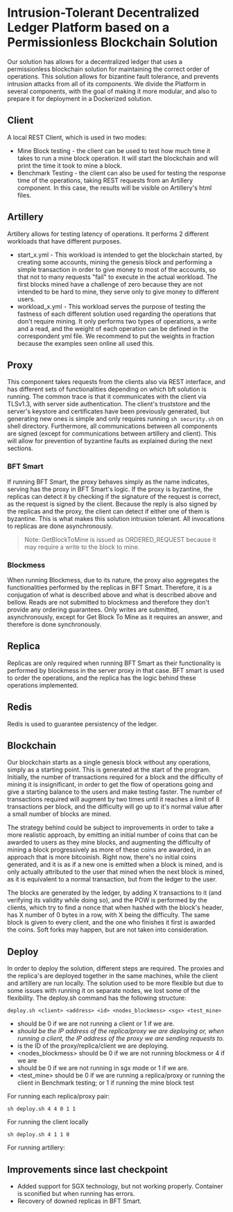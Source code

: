 # Intrusion-Tolerant Decentralized Ledger Platform based on a Permissionless Blockchain Solution

Our solution has allows for a decentralized ledger that uses a permissionless blockchain solution for maintaining the correct order of operations. This solution allows for bizantine fault tolerance, and prevents intrusion attacks from all of its components. 
We divide the Platform in several components, with the goal of making it more modular, and also to prepare it for deployment in a Dockerized solution.

## Client
A local REST Client, which is used in two modes:
- Mine Block testing - the client can be used to test how much time it takes to run a mine block operation. It will start the blockchain and will print the time it took to mine a block. 
- Benchmark Testing - the client can also be used for testing the response time of the operations, taking REST requests from an Artillery component. In this case, the results will be visible on Artillery's html files.

## Artillery
Artillery allows for testing latency of operations. It performs 2 different workloads that have different purposes.
- start_x.yml - This workload is intended to get the blockchain started, by creating some accounts, mining the genesis block and performing a simple transaction in order to give money to most of the accounts, so that not to many requests "fail" to execute in the actual workload. The first blocks mined have a challenge of zero because they are not intended to be hard to mine, they serve only to give money to different users. 
- workload_x.yml - This workload serves the purpose of testing the fastness of each different solution used regarding the operations that don't require mining. It only performs two types of operations, a write and a read, and the weight of each operation can be defined in the correspondent yml file. We recommend to put the weights in fraction because the examples seen online all used this.

## Proxy
This component takes requests from the clients also via REST interface, and has different sets of functionalities depending on which bft solution is running. The common trace is that it communicates with the client via TLSv1.3, with server side authentication. The client's truststore and the server's keystore and certificates have been previously generated, but generating new ones is simple and only requires running 
```sh security.sh``` 
on shell directory.
Furthermore, all communications between all components are signed (except for communications between artillery and client). This will allow for prevention of byzantine faults as explained during the next sections.

### BFT Smart 
If running BFT Smart, the proxy behaves simply as the name indicates, serving has the proxy in BFT Smart's logic. If the proxy is byzantine, the replicas can detect it by checking if the signature of the request is correct, as the request is signed by the client. Because the reply is also signed by the replicas and the proxy, the client can detect if either one of them is byzantine. This is what makes this solution intrusion tolerant. All invocations to replicas are done asynchronously. 

> Note: GetBlockToMine is issued as ORDERED_REQUEST because it may require a write to the block to mine. 

### Blockmess
When running Blockmess, due to its nature, the proxy also aggregates the functionalities performed by the replicas in BFT Smart. Therefore, it is a conjugation of what is described above and what is described above and bellow. Reads are not submitted to blockmess and therefore they don't provide any ordering guarantees. Only writes are submitted, asynchronously, except for Get Block To Mine as it requires an answer, and therefore is done synchronously. 

## Replica
Replicas are only required when running BFT Smart as their functionality is performed by blockmess in the server proxy in that case. BFT smart is used to order the operations, and the replica has the logic behind these operations implemented.

## Redis
Redis is used to guarantee persistency of the ledger.


## Blockchain

Our blockchain starts as a single genesis block without any operations, simply as a starting point. This is generated at the start of the program. Initially, the number of transactions required for a block and the difficulty of mining it is insignificant, in order to get the flow of operations going and give a starting balance to the users and make testing faster. The number of transactions required will augment by two times until it reaches a limit of 8 transactions per block, and the difficulty will go up to it's normal value after a small number of blocks are mined. 

The strategy behind could be subject to improvements in order to take a more realistic approach, by emitting an initial number of coins that can be awarded to users as they mine blocks, and augmenting the difficulty of mining a block progressively as more of these coins are awarded, in an approach that is more bitcoinish. Right now, there's no initial coins generated, and it is as if a new one is emitted when a block is mined, and is only actually attributed to the user that mined when the next block is mined, as it is equivalent to a normal transaction, but from the ledger to the user. 

The blocks are generated by the ledger, by adding X transactions to it (and verifying its validity while doing so), and the POW is performed by the clients, which try to find a nonce that when hashed with the block's header, has X number of 0 bytes in a row, with X being the difficulty.
The same block is given to every client, and the one who finishes it first is awarded the coins. Soft forks may happen, but are not taken into consideration. 

## Deploy

In order to deploy the solution, different steps are required. The proxies and the replica's are deployed together in the same machines, while the client and artillery are run locally. The solution used to be more flexible but due to some issues with running it on separate nodes, we lost some of the flexibility. The deploy.sh command has the following structure:

```deploy.sh <client> <address> <id> <nodes_blockmess> <sgx> <test_mine>```

- <client> should be 0 if we are not running a client or 1 if we are.  
- <address> should be the IP address of the replica/proxy we are deploying or, when running a client, the IP address of the proxy we are sending requests to.
- <id> is the ID of the proxy/replica/client we are deploying.
- <nodes_blockmess> should be 0 if we are not running blockmess or 4 if we are
- <sgx> should be 0 if we are not running in sgx mode or 1 if we are.
- <test_mine> should be 0 if we are running a replica/proxy or running the client in Benchmark testing; or 1 if running the mine block test

For running each replica/proxy pair:  

 ```sh deploy.sh 4 4 0 1 1``` 

For running the client locally

```sh deploy.sh 4 1 1 0``` 
 
For running artillery:


## Improvements since last checkpoint
 
- Added support for SGX technology, but not working properly. Container is sconified but when running has errors.
- Recovery of downed replicas in BFT Smart.


